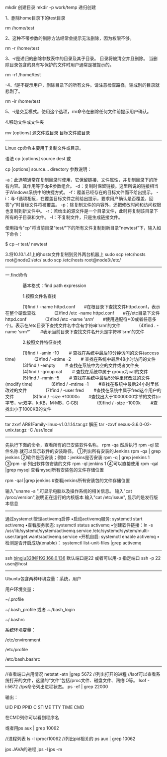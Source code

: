 mkdir 创建目录
mkdir -p work/temp  递归创建

1、删除home目录下的test目录

 rm /home/test

2、这种不带参数的删除方法经常会提示无法删除，因为权限不够。

 rm -r /home/test

3、-r是递归的删除参数表中的目录及其子目录。 目录将被清空并且删除。 当删除目录包含的具有写保护的文件时用户通常是被提示的。

rm -rf /home/test

-4、f是不提示用户，删除目录下的所有文件。请注意检查路径，输成别的目录就悲剧了。

 rm -ir /home/test

5、-i是交互模式。使用这个选项，rm命令在删除任何文件前提示用户确认。

4.移动文件或文件夹

mv [options] 源文件或目录 目标文件或目录

-------------------------

Linux cp命令主要用于复制文件或目录。

语法
cp [options] source dest
或

cp [options] source... directory
参数说明：

-a：此选项通常在复制目录时使用，它保留链接、文件属性，并复制目录下的所有内容。其作用等于dpR参数组合。
-d：复制时保留链接。这里所说的链接相当于Windows系统中的快捷方式。
-f：覆盖已经存在的目标文件而不给出提示。
-i：与-f选项相反，在覆盖目标文件之前给出提示，要求用户确认是否覆盖，回答"y"时目标文件将被覆盖。
-p：除复制文件的内容外，还把修改时间和访问权限也复制到新文件中。
-r：若给出的源文件是一个目录文件，此时将复制该目录下所有的子目录和文件。
-l：不复制文件，只是生成链接文件。

使用指令"cp"将当前目录"test/"下的所有文件复制到新目录"newtest"下，输入如下命令：

$ cp –r test/ newtest

3.将10.10.1.41上的hosts文件复制到另外两台机器上
sudo scp /etc/hosts root@node2:/etc/
sudo scp /etc/hosts root@node3:/etc/


---------------------------

一.find命令

　　　　基本格式：find  path expression

　　　　1.按照文件名查找

　　　　(1)find / -name httpd.conf　　#在根目录下查找文件httpd.conf，表示在整个硬盘查找
　　　　(2)find /etc -name httpd.conf　　#在/etc目录下文件httpd.conf
　　　　(3)find /etc -name '*srm*'　　#使用通配符*(0或者任意多个)。表示在/etc目录下查找文件名中含有字符串‘srm’的文件
　　　　(4)find . -name 'srm*' 　　#表示当前目录下查找文件名开头是字符串‘srm’的文件

　　　　2.按照文件特征查找 　　　　

　　　　(1)find / -amin -10 　　# 查找在系统中最后10分钟访问的文件(access time)
　　　　(2)find / -atime -2　　 # 查找在系统中最后48小时访问的文件
　　　　(3)find / -empty 　　# 查找在系统中为空的文件或者文件夹
　　　　(4)find / -group cat 　　# 查找在系统中属于 group为cat的文件
　　　　(5)find / -mmin -5 　　# 查找在系统中最后5分钟里修改过的文件(modify time)
　　　　(6)find / -mtime -1 　　#查找在系统中最后24小时里修改过的文件
　　　　(7)find / -user fred 　　#查找在系统中属于fred这个用户的文件
　　　　(8)find / -size +10000c　　#查找出大于10000000字节的文件(c:字节，w:双字，k:KB，M:MB，G:GB)
　　　　(9)find / -size -1000k 　　#查找出小于1000KB的文件

-----------------------

tar zxvf AR81Family-linux-v1.0.1.14.tar.gz 解压
tar -zxvf  nexus-3.6.0-02-unix.tar.gz -C /usr/local

-----------------------

先执行下面的命令，查看所有的已安装软件名称。
rpm -qa
然后执行
rpm -ql 软件名称
就可以显示软件的安装路径。
①列出所有安装的Jenkins
rpm -qa | grep jenkins
②软件是否安装；例如：jenkins是否安装
rpm -q | grep jenkins
1
③rpm -ql 列出软件包安装的文件
rpm -ql jenkins
1
④可以直接使用 rpm -qal |grep mysql 查看mysql所有安装包的文件存储位置

 rpm -qal |grep jenkins #查看jenkins所有安装包的文件存储位置

 输入"uname -a ",可显示电脑以及操作系统的相关信息。
 输入"cat /proc/version",说明正在运行的内核版本
 输入"cat /etc/issue", 显示的是发行版本信息

---------------------

通过systemctl管理activemq启停
•启动activemq服务: systemctl start activemq
•查看服务状态: systemctl status activemq
•创建软件链接：ln -s /usr/lib/systemd/system/activemq.service /etc/systemd/system/multi-user.target.wants/activemq.service
•开机自启: systemctl enable activemq
•检测是否开启成功(enable)： systemctl list-unit-files |grep activemq

-------------------

ssh bingju328@192.168.0.136
默认端口是22
或者可以用-p 指定端口
ssh -p 22 user@host

---------------------

Ubuntu包含两种环境变量：系统，用户

用户环境变量：

~/.profile

~/.bash_profile 或者 ~./bash_login

~/.bashrc

系统环境变量：

/etc/environment

/etc/profile

/etc/bash.bashrc

-------------------------------
//查看端口占用情况
netstat -atn |grep 5672
//列出打开的进程
//lsof可以查看系统打开的文件，这里的“文件”包括/proc文件、磁盘文件、网络IO等。
lsof -i:5672
//ps命令列出进程状态。
ps -ef | grep 22000

输出：

UID PID PPID C STIME TTY TIME CMD

在CMD列你可以看到程序名

或者用ps aux | grep 10062

//进程列表
ls -l /proc/10062
//列出pid相关的
ps aux | grep 10062

jps JAVA的进程
jps -l
jps -m
